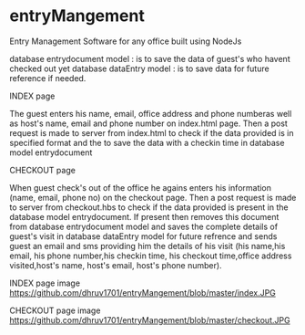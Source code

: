 # entryMangement
Entry Management Software for any office built using NodeJs

database entrydocument model : is to save the data of guest's who havent checked out yet
database dataEntry model : is to save data for future reference if needed.

INDEX page

The guest enters his name, email, office address and phone numberas well as host's name, email and phone number on index.html page.
Then a post request is made to server from index.html to check if the data provided is in specified format and the to save the data with a checkin time in database model entrydocument

CHECKOUT page

When guest check's out of the office he agains enters his information (name, email, phone no) on the checkout page.
Then a post request is made to server from checkout.hbs to check if the data provided is present in the database model entrydocument.
If present then removes this document from database entrydocument model and saves the complete details of guest's visit in database dataEntry model for future refrence and sends guest an email and sms providing him the details of his visit (his name,his email, his phone number,his checkin time, his checkout time,office address visited,host's name, host's email, host's phone number).

INDEX page image
https://github.com/dhruv1701/entryMangement/blob/master/index.JPG

CHECKOUT page image
https://github.com/dhruv1701/entryMangement/blob/master/checkout.JPG
